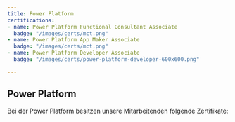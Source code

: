 ```yaml
---
title: Power Platform
certifications: 
- name: Power Platform Functional Consultant Associate
  badge: "/images/certs/mct.png"
- name: Power Platform App Maker Associate
  badge: "/images/certs/mct.png"
- name: Power Platform Developer Associate
  badge: "/images/certs/power-platform-developer-600x600.png"

---
```

## Power Platform

Bei der Power Platform besitzen unsere Mitarbeitenden folgende Zertifikate: 
